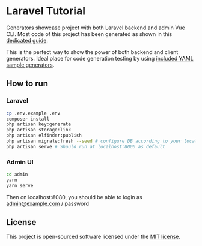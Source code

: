 # Laravel Tutorial

Generators showcase project with both Laravel backend and admin Vue CLI. Most code of this project has been generated as shown in this [dedicated guide](https://vtec.okami101.io/guide/laravel.html).

This is the perfect way to show the power of both backend and client generators. Ideal place for code generation testing by using [included YAML sample generators](admin/generators).

## How to run

### Laravel

```bash
cp .env.example .env
composer install
php artisan key:generate
php artisan storage:link
php artisan elfinder:publish
php artisan migrate:fresh --seed # configure DB according to your local before inside .env
php artisan serve # Should run at localhost:8000 as default
```

### Admin UI

```bash
cd admin
yarn
yarn serve
```

Then on localhost:8080, you should be able to login as admin@example.com / password

## License

This project is open-sourced software licensed under the [MIT license](https://adr1enbe4udou1n.mit-license.org).
